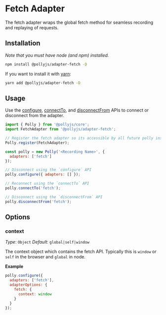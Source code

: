 # Fetch Adapter

The fetch adapter wraps the global fetch method for seamless
recording and replaying of requests.

## Installation

_Note that you must have node (and npm) installed._

```bash
npm install @pollyjs/adapter-fetch -D
```

If you want to install it with [yarn](https://yarnpkg.com):

```bash
yarn add @pollyjs/adapter-fetch -D
```

## Usage

Use the [configure](api#configure), [connectTo](api#connectto), and
[disconnectFrom](api#disconnectfrom) APIs to connect or disconnect from the
adapter.

```js
import { Polly } from '@pollyjs/core';
import FetchAdapter from '@pollyjs/adapter-fetch';

// Register the fetch adapter so its accessible by all future polly instances
Polly.register(FetchAdapter);

const polly = new Polly('<Recording Name>', {
  adapters: ['fetch']
});

// Disconnect using the `configure` API
polly.configure({ adapters: [] });

// Reconnect using the `connectTo` API
polly.connectTo('fetch');

// Disconnect using the `disconnectFrom` API
polly.disconnectFrom('fetch');
```

## Options

### context

_Type_: `Object`
_Default_: `global|self|window`

The context object which contains the fetch API.  Typically this is `window` or `self` in the browser and `global` in node.

__Example__

```js
polly.configure({
  adapters: ['fetch'],
  adapterOptions: {
    fetch: {
      context: window
    }
  }
});
```
